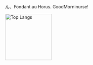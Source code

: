 ん、Fondant au Horus.
GoodMorninurse!
<p align="left"> 
  <img alt="Top Langs" height="150px" src="https://github-readme-stats.vercel.app/api/top-langs/?username=apuspac&layout=compact&show_icons=true&theme=onedark" />
</p>
